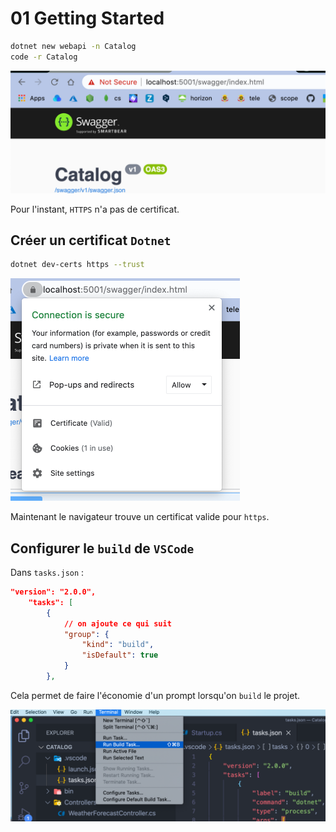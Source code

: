 # 01 Getting Started

```bash
dotnet new webapi -n Catalog
code -r Catalog
```

<img src="assets/not-secure.png" alt="not-secure" style="zoom:50%;" />

Pour l'instant, `HTTPS` n'a pas de certificat.

## Créer un certificat `Dotnet`

```bash
dotnet dev-certs https --trust
```

<img src="assets/valid-certificat.png" alt="valid-certificat" style="zoom:50%;" />

Maintenant le navigateur trouve un certificat valide pour `https`.



## Configurer le `build` de `VSCode`

Dans `tasks.json` :

```json
"version": "2.0.0",
    "tasks": [
        {
            // on ajoute ce qui suit
            "group": {
                "kind": "build",
                "isDefault": true
            }
        },
```

Cela permet de faire l'économie d'un prompt lorsqu'on `build` le projet.

<img src="assets/terminal-build.png" alt="terminal-build" style="zoom:67%;" />

